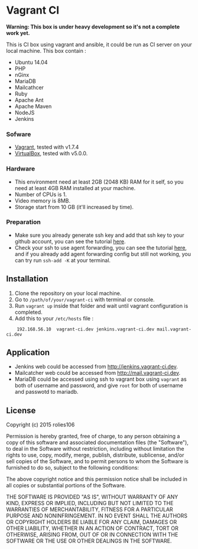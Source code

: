 # Vagrant CI

**Warning: This box is under heavy development so it's not a complete work yet.**

This is CI box using vagrant and ansible, it could be run as CI server on your local machine. This box contain :

* Ubuntu 14.04
* PHP
* nGinx
* MariaDB
* Mailcathcer
* Ruby
* Apache Ant
* Apache Maven
* NodeJS
* Jenkins

### Sofware

- [Vagrant](http://www.vagrantup.com), tested with v1.7.4
- [VirtualBox](https://www.virtualbox.org), tested with v5.0.0.

### Hardware

- This environment need at least 2GB (2048 KB) RAM for it self, so you need at least 4GB RAM installed at your machine.
- Number of CPUs is 1.
- Video memory is 8MB.
- Storage start from 10 GB (it'll increased by time).

### Preparation

* Make sure you already generate ssh key and add that ssh key to your github account, you can see the tutorial [here](https://help.github.com/articles/generating-ssh-keys/).
* Check your ssh to use agent forwarding, you can see the tutorial [here](https://developer.github.com/guides/using-ssh-agent-forwarding/), and if you already add agent forwarding config but still not working, you can try run `ssh-add -K` at your terminal.

## Installation

1. Clone the repository on your local machine.
2. Go to `/path/of/your/vagrant-ci` with terminal or console.
3. Run `vagrant up` inside that folder and wait until vagrant configuration is completed.
4. Add this to your `/etc/hosts` file :

```
    192.168.56.10  vagrant-ci.dev jenkins.vagrant-ci.dev mail.vagrant-ci.dev
```

## Application

* Jenkins web could be accessed from http://jenkins.vagrant-ci.dev.
* Mailcatcher web could be accessed from http://mail.vagrant-ci.dev.
* MariaDB could be accessed using ssh to vagrant box using `vagrant` as both of username and password, and give `root` for both of username and passwotd to mariadb.

## License

Copyright (c) 2015 rolies106

Permission is hereby granted, free of charge, to any person obtaining a copy of this software and associated documentation files (the "Software"), to deal in the Software without restriction, including without limitation the rights to use, copy, modify, merge, publish, distribute, sublicense, and/or sell copies of the Software, and to permit persons to whom the Software is furnished to do so, subject to the following conditions:

The above copyright notice and this permission notice shall be included in all copies or substantial portions of the Software.

THE SOFTWARE IS PROVIDED "AS IS", WITHOUT WARRANTY OF ANY KIND, EXPRESS OR IMPLIED, INCLUDING BUT NOT LIMITED TO THE WARRANTIES OF MERCHANTABILITY, FITNESS FOR A PARTICULAR PURPOSE AND NONINFRINGEMENT. IN NO EVENT SHALL THE AUTHORS OR COPYRIGHT HOLDERS BE LIABLE FOR ANY CLAIM, DAMAGES OR OTHER LIABILITY, WHETHER IN AN ACTION OF CONTRACT, TORT OR OTHERWISE, ARISING FROM, OUT OF OR IN CONNECTION WITH THE SOFTWARE OR THE USE OR OTHER DEALINGS IN THE SOFTWARE.

